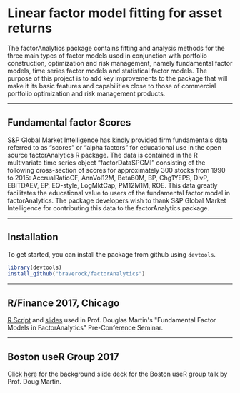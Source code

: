 
# Linear factor model fitting for asset returns

The factorAnalytics package contains fitting and analysis methods for the three main types of factor models used in conjunction with portfolio construction, optimization and risk management, namely fundamental factor models, time series factor models and statistical factor models. The purpose of this project is to add key improvements to the package that will make it its basic features and capabilities close to those of commercial portfolio optimization and risk management products.

------------
Fundamental factor Scores
------------
S&P Global Market Intelligence has kindly provided firm fundamentals data
referred to as “scores” or “alpha factors” for educational use in the open source factorAnalytics
R package. The data is contained in the R multivariate time series object “factorDataSPGMI”
consisting of the following cross-section of scores for approximately 300 stocks from 1990 to
2015: AccrualRatioCF, AnnVol12M, Beta60M, BP, Chg1YEPS, DivP, EBITDAEV, EP, EQ-style,
LogMktCap, PM12M1M, ROE. This data greatly facilitates the educational value to users of the
fundamental factor model in factorAnalytics. The package developers wish to thank S&P Global
Market Intelligence for contributing this data to the factorAnalytics package.

------------
Installation
------------

To get started, you can install the package from github using `devtools`.

``` r
library(devtools)
install_github("braverock/factorAnalytics")
```

------------

R/Finance 2017, Chicago
------------

[R Script](https://www.dropbox.com/s/jv809g196iyqo0k/FFM%20Talk%20Rcode%20R-finance2017.R?dl=0) and [slides](https://www.dropbox.com/s/gh4y8a6e9bcxwnv/ffmTalk%20RinFinance%202017.pdf?dl=0) used in Prof. Douglas Martin's "Fundamental Factor Models in FactorAnalytics" Pre-Conference Seminar.

------------

Boston useR Group 2017
------------

Click [here](https://www.dropbox.com/s/ibisg1y3yutej4m/cfrm%20fundamental%20facmods.pdf?dl=0) for the background slide deck for the Boston useR group talk by Prof. Doug Martin.